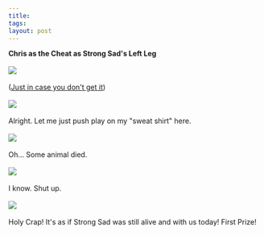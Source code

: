 ```yaml
---
title:  
tags: 
layout: post
---
```

<b>Chris as the Cheat as Strong Sad's Left Leg</b><br /><br /><img src="http://fuzzymonk.com/photos/blog/image/595/leftleg000.jpg" /><br /><br />(<a href="http://www.homestarrunner.com/sbemail82.html">Just in case you don't get it</a>)<br /><br /><img src="http://fuzzymonk.com/photos/blog/image/595/leftleg04.jpg" /><br /><br />Alright. Let me just push play on my "sweat shirt" here.<br /><br /><img src="http://fuzzymonk.com/photos/blog/image/595/leftleg01.jpg" /><br /><br />Oh... Some animal died.<br /><br /><img src="http://fuzzymonk.com/photos/blog/image/595/leftleg02.jpg" /><br /><br />I know. Shut up.<br /><br /><img src="http://fuzzymonk.com/photos/blog/image/595/leftleg03.jpg" /><br /><br />Holy Crap! It's as if Strong Sad was still alive and with us today! First Prize!<br />
